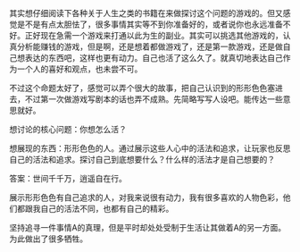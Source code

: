 其实想仔细阅读下各种关于人生之类的书籍在来做探讨这个问题的游戏的。但又感觉是不是有点太胆怯了，很多事情其实等不到你准备好的，或者说你也永远准备不好。正好现在急需一个游戏来打通以此为生的副业。其实可以挑选其他游戏的，认真分析能赚钱的游戏，但是啊，还是想着都做游戏了，还是第一款游戏，还是做自己想表达的东西吧，这样也更有动力。自己也活了这么久了。就真切地表达自己作为一个人的喜好和观点，也未尝不可。

不过这个命题太好了，感觉可以弄个很大的故事，把自己认识到的形形色色塞进去，不过第一次做游戏写剧本的话也弄不成熟。先简略写写人设吧。能传达一些意思就好。

想讨论的核心问题：你想怎么活？

想展现的东西：形形色色的人。通过展示这些人心中的活法和追求，让玩家也反思自己的活法和追求。探讨自己到底想要什么？什么样的活法才是自己想要的？

答案：世间千千万，逍遥自在行。

展示形形色色有自己追求的人，对我来说很有动力，我有很多喜欢的人物色彩，他们都跟我自己的活法不同，也都有自己的精彩。

坚持追寻一件事情A的真理，但是平时却处处受制于生活让其做着A的另一方面。为此做出了很多牺牲。



